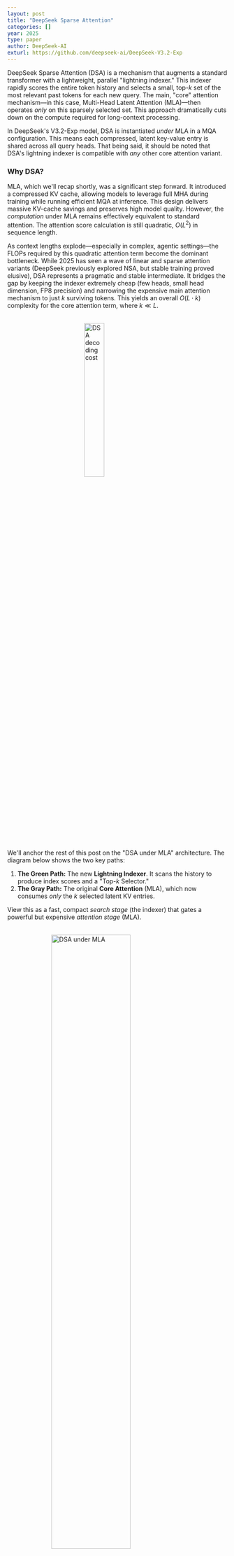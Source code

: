 ```yaml
---
layout: post
title: "DeepSeek Sparse Attention"
categories: []
year: 2025
type: paper
author: DeepSeek-AI
exturl: https://github.com/deepseek-ai/DeepSeek-V3.2-Exp
---
```

DeepSeek Sparse Attention (DSA) is a mechanism that augments a standard transformer with a lightweight, parallel "lightning indexer." This indexer rapidly scores the entire token history and selects a small, top-$k$ set of the most relevant past tokens for each new query. The main, "core" attention mechanism—in this case, Multi-Head Latent Attention (MLA)—then operates *only* on this sparsely selected set. This approach dramatically cuts down on the compute required for long-context processing.

In DeepSeek's V3.2-Exp model, DSA is instantiated *under* MLA in a MQA configuration. This means each compressed, latent key-value entry is shared across all query heads. That being said, it should be noted that DSA's lightning indexer is compatible with *any* other core attention variant.  

### Why DSA?

MLA, which we'll recap shortly, was a significant step forward. It introduced a compressed KV cache, allowing models to leverage full MHA during training while running efficient MQA at inference. This design delivers massive KV-cache savings and preserves high model quality. However, the *computation* under MLA remains effectively equivalent to standard attention. The attention score calculation is still quadratic, $O(L^2)$ in sequence length.

As context lengths explode—especially in complex, agentic settings—the FLOPs required by this quadratic attention term become the dominant bottleneck. While 2025 has seen a wave of linear and sparse attention variants (DeepSeek previously explored NSA, but stable training proved elusive), DSA represents a pragmatic and stable intermediate. It bridges the gap by keeping the indexer extremely cheap (few heads, small head dimension, FP8 precision) and narrowing the expensive main attention mechanism to just $k$ surviving tokens. This yields an overall $O(L \cdot k)$ complexity for the core attention term, where $k \ll L$.

<img src="/images/dsacost.png" alt="DSA decoding cost" style="width: 30%; height: auto; display: block; margin: 2rem auto;" />

We'll anchor the rest of this post on the "DSA under MLA" architecture. The diagram below shows the two key paths:

1. **The Green Path:** The new **Lightning Indexer**. It scans the history to produce index scores and a "Top-$k$ Selector."
2. **The Gray Path:** The original **Core Attention** (MLA), which now consumes *only* the $k$ selected latent KV entries.

View this as a fast, compact *search stage* (the indexer) that gates a powerful but expensive *attention stage* (MLA).

<img src="/images/dsa.png" alt="DSA under MLA" style="width: 60%; height: auto; display: block; margin: 2rem auto;" />

To make sense of the integration, we first need to understand the baseline. We'll recap just enough of MLA to make the DSA modifications obvious, then walk through the indexer's design, connecting the math to the modeling code.

## MLA

Let's first establish the MLA baseline. We enter the attention block with hidden states $x \in \mathbb{R}^{B \times S \times d_{\text{model}}}$. MLA's core idea is to factorize queries and keys into two complementary channels: a **latent channel** (which carries the content, or "what") and a **RoPE channel** (which carries the position, or "where"). Values live entirely within the latent channel.

### The KV Path

First, we produce the key-value pre-activations via the "A" projection, $W^{KV}_{A}$. This tensor is immediately split into two parts: the **latent KV** ($c^{KV}$) and the **RoPE key** ($k^R$).

$$
\tilde{k}^{A} = x W^{KV}_{A} \in \mathbb{R}^{B \times S \times (d_C + d_{\mathrm{RoPE}})}
$$

$$
\tilde{k}^{A} \Rightarrow
c^{KV} \in \mathbb{R}^{B \times S \times d_C}
\oplus
k^{R} \in \mathbb{R}^{B \times S \times d_{\mathrm{RoPE}}}
$$

Here, $d_C=\texttt{kv\_lora\_rank}$ is the dimension of the compressed latent KV, and $d_{\mathrm{RoPE}}=\texttt{qk\_rope\_head\_dim}$ is the head dimension of the decoupled RoPE key. The latent path is normalized, while the RoPE path gets its positional information.

$$
c^{KV} \leftarrow \mathrm{RMSNorm}(c^{KV})
\qquad
k^{R} \leftarrow \mathrm{RoPE}(k^{R})
$$

```python
# x: (B, S, d_model)
kvA = wkv_a(x)               # (B, S, d_C + d_RoPE)
cKV, kR = torch.split(kvA, [d_C, d_RoPE], dim=-1)  # (B,S,d_C), (B,S,d_RoPE)

# Apply norm and RoPE
cKV = kv_norm(cKV)
kR = apply_rotary_emb(kR, freqs_cis)   # (B,S,d_RoPE)
```

These two tensors are our *entire* key-value cache. For each token, we store just the compact content latent $c^{KV}$ and the decoupled positional key $k^{R}$.

```python
kv_cache[:, start_pos:end_pos, :] = cKV  # (B, S, d_C)
pe_cache[:, start_pos:end_pos, :] = kR   # (B, S, d_RoPE)
```

### The Query Path

On the query side, we do something similar. We first apply a low-rank "A" projection ($W^{Q}_{A}$) and normalize to get a compressed latent query, $c^Q$. (This $c^Q$ will be reused later by the lightning indexer, a key efficiency).

$$
c^Q = \mathrm{RMSNorm}(x W^{Q}_{A}) \in \mathbb{R}^{B \times S \times d_Q}
$$

```python
# x: (B, S, d_model)
cQ  = q_norm(wq_a(x))        # (B, S, d_Q)
```

Here, $d_Q=\texttt{q\_lora\_rank}$ is the compressed query rank. To form the final per-head queries, we apply a second "B" projection ($W^{Q}_{B}$) from this latent $c^Q$, which expands it into $H$ heads. We *then* split each head into its **no-RoPE** ($q^A$) and **RoPE** ($q^R$) subspaces.

$$
\begin{aligned}
q &= c^Q W^{Q}_{B} \
&\Rightarrow
\big(q^{A} \in \mathbb{R}^{B \times S \times H \times d_{\text{NoPE}}},
\ q^{R} \in \mathbb{R}^{B \times S \times H \times d_{\text{RoPE}}}\big),
\end{aligned}
$$

$$
q^{R} \leftarrow \mathrm{RoPE}(q^{R})
$$

```python
# project to heads, then split
q_full = wq_b(cQ).view(B, S, H, d_NoPE + d_RoPE)
qA, qR = torch.split(q_full, [d_NoPE, d_RoPE], dim=-1)  # (B,S,H,d_NoPE), (B,S,H,d_RoPE)

# Apply RoPE only to the qR slice
qR = apply_rotary_emb(qR, freqs_cis)
```

Here, $d_{\text{NoPE}}=\texttt{qk\_nope\_head\_dim}$ and $d_{\text{RoPE}}=\texttt{qk\_rope\_head\_dim}$ sum to the full query-key head dimension $\texttt{qk\_head\_dim}$.

### MLA "Trick"

Now we have our queries $\langle q^{A}, q^{R} \rangle$ and our cached keys $\langle c^{KV}, k^{R} \rangle$. A critical component of MLA is that we *never* materialize the full per-head keys for the entire history. Instead, we use an algebraic trick to score directly against the compact caches.

Consider the no-RoPE score contribution. If we *did* materialize the key for head $h$ at time $t$, we would take the latent $c^{KV}_t \in \mathbb{R}^{d_C}$ and apply the key-block of the "B" up-projection, let's call it $W_K \in \mathbb{R}^{d_{\text{NoPE}} \times d_C}$.

$$
k^{\text{NoPE}}_{t} = W_K c^{KV}_t \in \mathbb{R}^{d_{\text{NoPE}}}.
$$

The score would be the dot product with the query $q^A$:

$$
\langle q^{A}, k^{\text{NoPE}}_{t} \rangle
= q^{A\top} (W_K c^{KV}_t)
= (W_K^\top q^{A})^\top c^{KV}_t.
$$

This identity is the trick! Instead of projecting all $t$ past keys up ($W_K c^{KV}_t$), we project the *single* query $q^A$ down ($W_K^\top q^{A}$) and compute the dot product in the compact latent space $d_C$. We transform the query once so it can score directly against the $c^{KV}$ cache.

In code, this query transformation $\tilde{q} = W_K^\top q^{A}$ (named `q_lat`) looks a bit odd, but it's just a reshape and an `einsum`:

```python
# wkv_b_weight is (H * (d_NoPE + d_V), d_C)
# We view it as (H, d_NoPE + d_V, d_C)
wkv_b = wkv_b_weight.view(H, d_NoPE + d_V, d_C)

# qA: (B, 1, H, d_NoPE)
# Take the first d_NoPE rows (the key block) for each head
q_lat = torch.einsum("bshd,hdc->bshc", qA, wkv_b[:, :d_NoPE])  # (B, 1, H, d_C)
```

The final scores are the sum of two dot products, both operating on the raw caches:

1. **Latent Score:** The transformed query `q_lat` dotted with the $c^{KV}$ cache.
2. **RoPE Score:** The RoPE query $q^R$ dotted with the $k^R$ cache.

```python
# q_lat: (B, 1, H, d_C),  kv_cache: (B, t, d_C)
# qR:    (B, 1, H, d_RoPE), pe_cache: (B, t, d_RoPE)
scores = (
    torch.einsum("bshc,btc->bsht", q_lat, kv_cache[:, :t_end]) +  # latent: \tilde{q}^T c^{KV}_t
    torch.einsum("bshr,btr->bsht", qR,    pe_cache[:, :t_end])    # RoPE:  q^R · k^R_t
) * softmax_scale
```

Following the softmax, we aggregate the **values in latent space** using the same $c^{KV}$ cache. This keeps the heaviest computation (the weighted sum) in the compact $d_C$ dimension:

```python
attn  = scores.softmax(dim=-1)                                   # (B, 1, H, t)
x_lat = torch.einsum("bsht,btc->bshc", attn, kv_cache[:, :t_end])  # (B, 1, H, d_C)
```

Finally, we expand this latent representation $x_{\text{lat}}$ to the full value head dimension $d_V$ using the *value* block of the $W^{KV}_B$ projection (the last $d_V$ rows) and project back to model space.

```python
# Use the value rows (last d_V) per head to up-project
x_head = torch.einsum("bshc,hdc->bshd", x_lat, wkv_b[:, -d_V:])  # (B, 1, H, d_V)
x_out  = wo(x_head.flatten(2))                                   # (B, 1, d_model)
```

This latent trick is identical to standard attention but avoids ever constructing full per-head keys, saving memory and compute during the decode loop.

## DeepSeek Sparse Attention (DSA)

MLA gave us compact per-token caches ($c^{KV}$ and $k^R$) and a decode path that avoids materializing full keys. What it *didn't* change is how many past tokens we touch: all $t$ of them, making the scoring $O(t)$.

The **Lightning Indexer** adds a fast, low-dimensional *search* stage *before* this scoring. It scans the entire history in a tiny, FP8-quantized space and proposes a top-$k$ candidate set. The expensive MLA scoring logic we just reviewed is then *only* run on those $k$ tokens.

### Building the Indexer Space

The indexer builds its own compact space with $H_I = \texttt{index\_n\_heads}$ (e.g., 64) small heads of width $d_I = \texttt{index\_head\_dim}$ (e.g., 128). This space is separate from the main attention.

**Indexer Query:**
The indexer query path starts from the same compressed query activation $c^Q \in \mathbb{R}^{B \times S \times d_Q}$ that MLA used. This is a key efficiency. We project it to the indexer's head space, split into NoPE and RoPE slices, and apply RoPE.

$$
q^{\text{idx}} = c^Q W^{Q,\text{idx}}_{B} \in \mathbb{R}^{B \times S \times H_I \times \big(d_{I,\text{NoPE}} + d_{I,\text{RoPE}}\big)}
$$

$$
q^{\text{mix}} =
\mathrm{concat}\big(q^{\text{idx}}_{\text{NoPE}},\ \mathrm{RoPE}(q^{\text{idx}}_{\text{RoPE}})\big)
\in \mathbb{R}^{B \times S \times H_I \times d_I}
$$

```python
q_idx = wq_b_index(cQ).view(B, S, H_I, dI_NoPE + dI_RoPE)   # (B,S,H_I,·)
qI_nope, qI_rope = torch.split(q_idx, [dI_NoPE, dI_RoPE], dim=-1)
qI_rope = apply_rotary_emb(qI_rope, freqs_cis)
q_mix = torch.cat([qI_nope, qI_rope], dim=-1)                # (B,S,H_I,d_I)
```

**Indexer Key:**
The same process is repeated for the keys, starting from the model hidden state $x$. However, the indexer key path is MQA-style (it's not split into heads), producing a single key vector per token.

$$
k^{\text{mix}} \in \mathbb{R}^{B \times S \times d_I}
$$

**Hadamard Rotation:**
To decorrelate features and improve the numerical properties for low-precision math, both the queries and keys are rotated using a Walsh-Hadamard transform. Think of this as conditioning the vectors for a robust FP8 search.

$$
q_{\text{rot}} = \mathrm{Hadamard}\big(q^{\text{mix}}\big), \qquad
k_{\text{rot}} = \mathrm{Hadamard}\big(k^{\text{mix}}\big)
$$

### Scoring and Selection

The indexer runs entirely in FP8. Both the query and key activations are quantized, and the keys are cached in FP8 along with their per-block quantization scales.

$$
(q_{\mathrm{fp8}}, s_q) = \mathrm{quant8}(q^{\text{rot}}), \qquad
(k_{\mathrm{fp8}}, s_k) = \mathrm{quant8}(k^{\text{rot}})
$$

```python
q_fp8, q_scale = act_quant(q_rot)         # (B,S,H_I,d_I), (B,S,H_I,1 or blocks)
k_fp8, k_scale = act_quant(k_rot)         # (B,S,d_I),     (B,S,blocks)

# Update the FP8 indexer cache
k_cache[:, start:end]       = k_fp8
k_scale_cache[:, start:end] = k_scale
```

At decode time ($S=1$), a specialized fused kernel performs the search. This kernel runs an FP8 GEMM between the query $q_{\mathrm{fp8}}$ and the entire key cache $k_{\mathrm{fp8}, \le t}$. This is still an $O(t)$ operation, but the constants are tiny ($H_I$ and $d_I$ are small, and the math is FP8).

The kernel computes a nonnegative similarity (using a ReLU) for each head, then performs a weighted sum across the $H_I$ heads to produce a single scalar "index score" for each past token:

$$
\text{logits}_{h,t} = q_{\mathrm{fp8},h} \cdot k_{\mathrm{fp8},t}
$$

$$
\text{logits}^{+}_{h,t} = \max\big(0,\ \text{logits}_{h,t}\big)
$$

$$
\text{score}_{t} = \sum_{h=1}^{H_I} w_h, \text{logits}^{+}_{h,t}
$$

$$
\text{index\_score}_{t} = \text{score}_{t} \cdot s_k(t)
$$

Where:

* $q_{\mathrm{fp8},h}$ is the FP8 query for indexer head $h$.
* $k_{\mathrm{fp8},t}$ is the FP8 key for token $t$.
* $\max(0,\cdot)$ is a ReLU that discards negative correlations.
* $w_h$ is a *learned scalar gate* (derived from the current $x$) that weights the importance of each indexer head.
* $s_k(t)$ is the per-block dequantization scale for key $t$, which restores the magnitude after the FP8 dot product.

```python
# These weights are derived from x to combine heads cheaply inside the kernel
q_weights = head_weight_proj(x).view(B, S, H_I) * inv_sqrt(H_I)

# The fused fp8_index kernel does all the steps above:
# (B,S,H_I,d_I) @ (B,t,d_I) -> (B,S,t)
# It applies the ReLU, head weighting (q_weights), and k_scales internally.
index_score = fp8_index(
    q_fp8,                     # (B,S,H_I,d_I)
    q_weights,                 # (B,S,H_I)
    k_cache[:, :t_end],        # (B,t,d_I)    FP8
    k_scale_cache[:, :t_end],  # (B,t,blocks) per-block scales
)  # → (B,S,t)
```

Finally, we take a simple `topk` on these scores to find the indices of the $k$ (e.g., 2048) most relevant tokens.

This is the complete DSA loop:

1. Build compact FP8 search vectors (Q and K) for the indexer.
2. Run a fast, fused FP8 search to score all $t$ past tokens.
3. Select the top-$k$ token indices.
4. Pass only these $k$ indices to the main MLA attention layer, which performs its expensive $O(k)$ scoring and aggregation.

By filtering the history, DSA lets MLA operate on a tiny fraction of the full context, achieving massive computational savings while maintaining high performance.
</blog>

